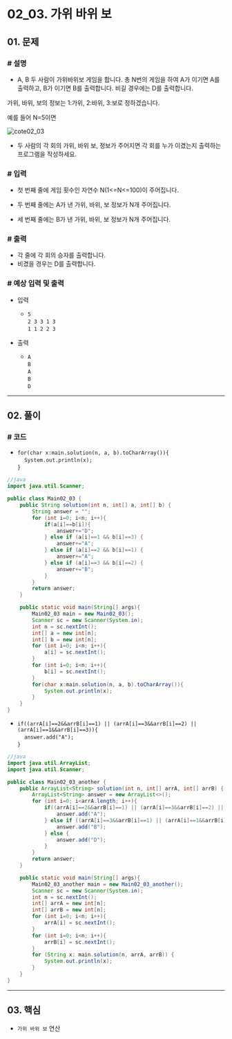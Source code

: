 # 02_03. 가위 바위 보

## 01. 문제

### # 설명

- A, B 두 사람이 가위바위보 게임을 합니다. 총 N번의 게임을 하여 A가 이기면 A를 출력하고, B가 이기면 B를 출력합니다. 비길 경우에는 D를 출력합니다.

가위, 바위, 보의 정보는 1:가위, 2:바위, 3:보로 정하겠습니다.

예를 들어 N=5이면

![cote02_03](https://cote.inflearn.com/public/upload/a48402588b.jpg)

- 두 사람의 각 회의 가위, 바위 보, 정보가 주어지면 각 회를 누가 이겼는지 출력하는 프로그램을 작성하세요.

### # 입력

- 첫 번째 줄에 게임 횟수인 자연수 N(1<=N<=100)이 주어집니다.

- 두 번째 줄에는 A가 낸 가위, 바위, 보 정보가 N개 주어집니다.

- 세 번째 줄에는 B가 낸 가위, 바위, 보 정보가 N개 주어집니다.

### # 출력

- 각 줄에 각 회의 승자를 출력합니다.
- 비겼을 경우는 D를 출력합니다.

### # 예상 입력 및 출력

- 입력
  - `5`
</br>`2 3 3 1 3`
</br>`1 1 2 2 3`

- 출력
  - `A`
</br>`B`
</br>`A`
</br>`B`
</br>`D`

---

## 02. 풀이

### # 코드

- `for(char x:main.solution(n, a, b).toCharArray()){`
</br>&nbsp;&nbsp;&nbsp;&nbsp;`System.out.println(x);`
</br>`}`

```java
//java
import java.util.Scanner;

public class Main02_03 {
    public String solution(int n, int[] a, int[] b) {
        String answer = "";
        for (int i=0; i<n; i++){
            if(a[i]==b[i]){
                answer+="D";
            } else if (a[i]==1 && b[i]==3) {
                answer+="A";
            } else if (a[i]==2 && b[i]==1) {
                answer+="A";
            } else if (a[i]==3 && b[i]==2) {
                answer+="B";
            }
        }
        return answer;
    }

    public static void main(String[] args){
        Main02_03 main = new Main02_03();
        Scanner sc = new Scanner(System.in);
        int n = sc.nextInt();
        int[] a = new int[n];
        int[] b = new int[n];
        for (int i=0; i<n; i++){
            a[i] = sc.nextInt();
        }
        for (int i=0; i<n; i++){
            b[i] = sc.nextInt();
        }
        for(char x:main.solution(n, a, b).toCharArray()){
            System.out.println(x);
        }
    }
}
```

- `if((arrA[i]==2&&arrB[i]==1) || (arrA[i]==3&&arrB[i]==2) || (arrA[i]==1&&arrB[i]==3)){`
</br>&nbsp;&nbsp;&nbsp;&nbsp;`answer.add("A");`
</br>`}`

```java
//java
import java.util.ArrayList;
import java.util.Scanner;

public class Main02_03_another {
    public ArrayList<String> solution(int n, int[] arrA, int[] arrB) {
        ArrayList<String> answer = new ArrayList<>();
        for (int i=0; i<arrA.length; i++){
            if((arrA[i]==2&&arrB[i]==1) || (arrA[i]==3&&arrB[i]==2) || (arrA[i]==1&&arrB[i]==3)){
                answer.add("A");
            } else if ((arrA[i]==3&&arrB[i]==1) || (arrA[i]==1&&arrB[i]==2) || (arrA[i]==2&&arrB[i]==3)) {
                answer.add("B");
            } else {
                answer.add("D");
            }
        }
        return answer;
    }

    public static void main(String[] args){
        Main02_03_another main = new Main02_03_another();
        Scanner sc = new Scanner(System.in);
        int n = sc.nextInt();
        int[] arrA = new int[n];
        int[] arrB = new int[n];
        for (int i=0; i<n; i++){
            arrA[i] = sc.nextInt();
        }
        for (int i=0; i<n; i++){
            arrB[i] = sc.nextInt();
        }
        for (String x: main.solution(n, arrA, arrB)) {
            System.out.println(x);
        }
    }
}
```

---

## 03. 핵심

- `가위 바위 보` 연산
